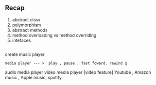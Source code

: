 ## Recap 
1. abstract class 
2. polymorphism 
3. abstract methods 
4. method overloading vs method overriding 
5. intefaces 

## 
create music player 

    media player --- >  play , pause , fast foward, rewind q
audio media player      video media player [video feature]
Youtube  , Amazon music , Apple music, spotify 